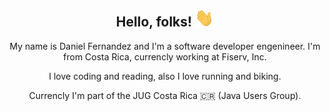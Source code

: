 <h2 align="center">Hello, folks! <img src="https://github.com/daferso93/daferso93/blob/main/wave.gif" width="30px"></h2>
<p align="center">My name is Daniel Fernandez and I'm a software developer engenineer. I'm from Costa Rica, currencly working at Fiserv, Inc.</p>
<p align="center">I love coding and reading, also I love running and biking.</p>
<p align="center">Currencly I'm part of the JUG Costa Rica 🇨🇷 (Java Users Group).</p>